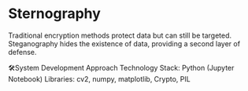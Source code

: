 # Sternography
Traditional encryption methods protect data but can still be targeted.
Steganography hides the existence of data, providing a second layer of defense.

🛠️System Development Approach Technology Stack: Python (Jupyter Notebook) Libraries: cv2, numpy, matplotlib, Crypto, PIL
